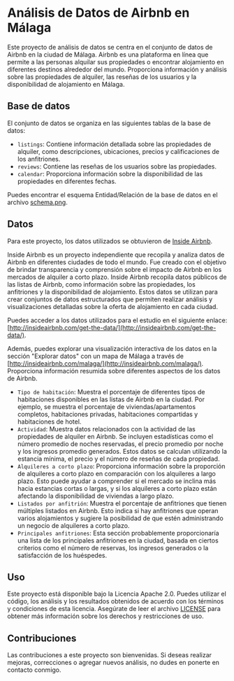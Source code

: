 # Análisis de Datos de Airbnb en Málaga

Este proyecto de análisis de datos se centra en el conjunto de datos de Airbnb en la ciudad de Málaga. Airbnb es una plataforma en línea que permite a las personas alquilar sus propiedades o encontrar alojamiento en diferentes destinos alrededor del mundo. Proporciona información y análisis sobre las propiedades de alquiler, las reseñas de los usuarios y la disponibilidad de alojamiento en Málaga.

## Base de datos

El conjunto de datos se organiza en las siguientes tablas de la base de datos:

- `listings`: Contiene información detallada sobre las propiedades de alquiler, como descripciones, ubicaciones, precios y calificaciones de los anfitriones.
- `reviews`: Contiene las reseñas de los usuarios sobre las propiedades.
- `calendar`: Proporciona información sobre la disponibilidad de las propiedades en diferentes fechas.

Puedes encontrar el esquema Entidad/Relación de la base de datos en el archivo [schema.png](https://github.com/Isi-17/Airbnb-Malaga-Project/blob/main/Schema.png).

## Datos

Para este proyecto, los datos utilizados se obtuvieron de [Inside Airbnb](http://insideairbnb.com/).

Inside Airbnb es un proyecto independiente que recopila y analiza datos de Airbnb en diferentes ciudades de todo el mundo. Fue creado con el objetivo de brindar transparencia y comprensión sobre el impacto de Airbnb en los mercados de alquiler a corto plazo. Inside Airbnb recopila datos públicos de las listas de Airbnb, como información sobre las propiedades, los anfitriones y la disponibilidad de alojamiento. Estos datos se utilizan para crear conjuntos de datos estructurados que permiten realizar análisis y visualizaciones detalladas sobre la oferta de alojamiento en cada ciudad. 

Puedes acceder a los datos utilizados para el estudio en el siguiente enlace: [http://insideairbnb.com/get-the-data/](http://insideairbnb.com/get-the-data/).

Además, puedes explorar una visualización interactiva de los datos en la sección "Explorar datos" con un mapa de Málaga a través de [http://insideairbnb.com/malaga/](http://insideairbnb.com/malaga/). Proporciona información resumida sobre diferentes aspectos de los datos de Airbnb.

- `Tipo de habitación`: Muestra el porcentaje de diferentes tipos de habitaciones disponibles en las listas de Airbnb en la ciudad. Por ejemplo, se muestra el porcentaje de viviendas/apartamentos completos, habitaciones privadas, habitaciones compartidas y habitaciones de hotel.
- `Actividad`: Muestra datos relacionados con la actividad de las propiedades de alquiler en Airbnb. Se incluyen estadísticas como el número promedio de noches reservadas, el precio promedio por noche y los ingresos promedio generados. Estos datos se calculan utilizando la estancia mínima, el precio y el número de reseñas de cada propiedad.
- `Alquileres a corto plazo`: Proporciona información sobre la proporción de alquileres a corto plazo en comparación con los alquileres a largo plazo. Esto puede ayudar a comprender si el mercado se inclina más hacia estancias cortas o largas, y si los alquileres a corto plazo están afectando la disponibilidad de viviendas a largo plazo.
- `Listados por anfitrión`: Muestra el porcentaje de anfitriones que tienen múltiples listados en Airbnb. Esto indica si hay anfitriones que operan varios alojamientos y sugiere la posibilidad de que estén administrando un negocio de alquileres a corto plazo.
- `Principales anfitriones`: Esta sección probablemente proporcionaría una lista de los principales anfitriones en la ciudad, basada en ciertos criterios como el número de reservas, los ingresos generados o la satisfacción de los huéspedes.

## Uso

Este proyecto está disponible bajo la Licencia Apache 2.0. Puedes utilizar el código, los análisis y los resultados obtenidos de acuerdo con los términos y condiciones de esta licencia. Asegúrate de leer el archivo [LICENSE](https://github.com/Isi-17/Airbnb-Malaga-Project/blob/main/LICENSE) para obtener más información sobre los derechos y restricciones de uso.

## Contribuciones

Las contribuciones a este proyecto son bienvenidas. Si deseas realizar mejoras, correcciones o agregar nuevos análisis, no dudes en ponerte en contacto conmigo.




